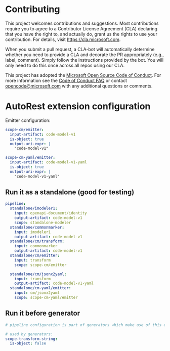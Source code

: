 # Contributing

This project welcomes contributions and suggestions.  Most contributions require you to agree to a
Contributor License Agreement (CLA) declaring that you have the right to, and actually do, grant us
the rights to use your contribution. For details, visit https://cla.microsoft.com.

When you submit a pull request, a CLA-bot will automatically determine whether you need to provide
a CLA and decorate the PR appropriately (e.g., label, comment). Simply follow the instructions
provided by the bot. You will only need to do this once across all repos using our CLA.

This project has adopted the [Microsoft Open Source Code of Conduct](https://opensource.microsoft.com/codeofconduct/).
For more information see the [Code of Conduct FAQ](https://opensource.microsoft.com/codeofconduct/faq/) or
contact [opencode@microsoft.com](mailto:opencode@microsoft.com) with any additional questions or comments.


# AutoRest extension configuration

Emitter configuration:

``` yaml
scope-cm/emitter:
  input-artifact: code-model-v1
  is-object: true
  output-uri-expr: |
    "code-model-v1"

scope-cm-yaml/emitter:
  input-artifact: code-model-v1-yaml
  is-object: true
  output-uri-expr: |
    "code-model-v1-yaml"
```

## Run it as a standalone (good for testing)

``` yaml $(standalone-modeler)
pipeline:
  standalone/imodeler1:
    input: openapi-document/identity
    output-artifact: code-model-v1
    scope: standalone-modeler
  standalone/commonmarker:
    input: imodeler1
    output-artifact: code-model-v1
  standalone/cm/transform:
    input: commonmarker
    output-artifact: code-model-v1
  standalone/cm/emitter:
    input: transform
    scope: scope-cm/emitter

  standalone/cm/jsonx2yaml:
    input: transform
    output-artifact: code-model-v1-yaml
  standalone/cm-yaml/emitter:
    input: cm/jsonx2yaml
    scope: scope-cm-yaml/emitter
```

## Run it before generator

``` yaml
# pipeline configuration is part of generators which make use of this extension (modeler must run under generator's scope)

# used by generators:
scope-transform-string:
  is-object: false
```
